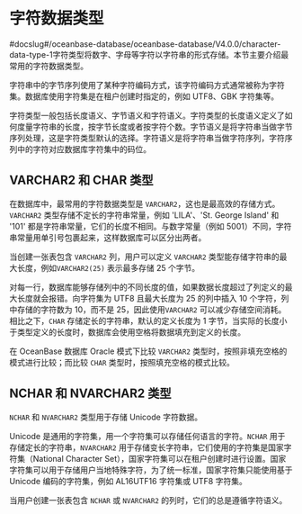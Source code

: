 字符数据类型 
===========================
#docslug#/oceanbase-database/oceanbase-database/V4.0.0/character-data-type-1
​字符类型将数字、字母等字符以字符串的形式存储。本节主要介绍最常用的字符数据类型。

字符串中的字节序列使用了某种字符编码方式，该字符编码方式通常被称为字符集。数据库使用字符集是在租户创建时指定的，例如 UTF8、GBK 字符集等。

字符类型一般包括长度语义、字节语义和字符语义。字符类型的长度语义定义了如何度量字符串的长度，按字节长度或者按字符个数。字节语义是将字符串当做字节序列处理，这是字符类型默认的选择。字符语义是将字符串当做字符序列，字符序列中的字符对应数据库字符集中的码位。

VARCHAR2 和 CHAR 类型 
---------------------------------------

在数据库中，最常用的字符数据类型是 `VARCHAR2`，这也是最高效的存储方式。`VARCHAR2` 类型存储不定长的字符串常量，例如 'LILA'、'St. George Island' 和 '101' 都是字符串常量，它们的长度不相同。与数字常量（例如 5001）不同，字符串常量用单引号包裹起来，这样数据库可以区分出两者。

当创建一张表包含 `VARCHAR2` 列，用户可以定义 `VARCHAR2` 类型能存储字符串的最大长度，例如`VARCHAR2(25)` 表示最多存储 25 个字节。

对每一行，数据库能够存储列中的不同长度的值，如果数据长度超过了列定义的最大长度就会报错。向字符集为 UTF8 且最大长度为 25 的列中插入 10 个字符，列中存储的字符数为 10，而不是 25，因此使用`VARCHAR2` 可以减少存储空间消耗。相比之下，`CHAR` 存储定长的字符串，默认的定义长度为 1 字节，当实际的长度小于类型定义的长度时，数据库会使用空格将数据填充到定义的长度。

在 OceanBase 数据库 Oracle 模式下比较 `VARCHAR2` 类型时，按照非填充空格的模式进行比较；而比较 `CHAR` 类型时，按照填充空格的模式比较。

NCHAR 和 NVARCHAR2 类型 
-----------------------------------------

`NCHAR` 和 `NVARCHAR2` 类型用于存储 Unicode 字符数据。

Unicode 是通用的字符集，用一个字符集可以存储任何语言的字符。`NCHAR` 用于存储定长的字符串，`NVARCHAR2` 用于存储变长字符串，它们使用的字符集是国家字符集（National Character Set），国家字符集可以在租户创建时进行设置。国家字符集可以用于存储用户当地特殊字符，为了统一标准，国家字符集只能使用基于 Unicode 编码的字符集，例如 AL16UTF16 字符集或 UTF8 字符集。

当用户创建一张表包含 `NCHAR` 或 `NVARCHAR2` 的列时，它们的总是遵循字符语义。

